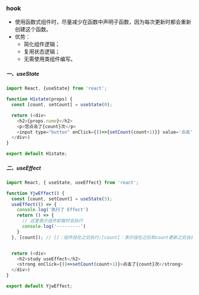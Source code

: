### hook

- 使用函数式组件时，尽量减少在函数中声明子函数，因为每次更新时都会重新创建这个函数。
- 优势：
  - 简化组件逻辑；
  - 复用状态逻辑；
  - 无需使用类组件编写。

##### 一、useState

```js
import React, {useState} from 'react';

function H1state(props) {
  const [count, setCount] = useState(0);

  return (<div>
    <h2>{props.name}</h2>
    <p>您点击了{count}次</p>
    <input type="button" onClick={()=>{setCount(count+1)}} value='点击'/>
  </div>)
}

export default H1state;
```

##### 二、useEffect
```js
import React, { useState, useEffect} from 'react';

function YjwEffect() {
  const [count, setCount] = useState(5);
  useEffect(() => {
    console.log('执行了 Effect')
    return () => {
      // 这里表示组件卸载时会执行
      console.log('---------')
    }
  }, [count]); // []：组件挂在之后执行;[count]：表示挂在之后和count更新之后会执行


  return (<div>
    <h2>study useEffect</h2>
    <strong onClick={()=>setCount(count+1)}>点击了{count}次</strong>
  </div>)
}

export default YjwEffect;
```

